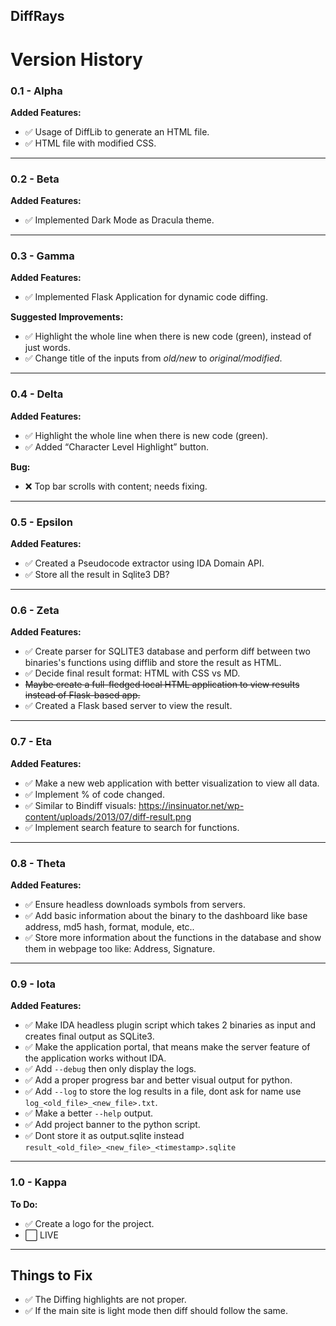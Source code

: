 ## DiffRays

# Version History

### 0.1 - Alpha

**Added Features:**  
- ✅ Usage of DiffLib to generate an HTML file.  
- ✅ HTML file with modified CSS.  

---

### 0.2 - Beta

**Added Features:**  
- ✅ Implemented Dark Mode as Dracula theme.  

---

### 0.3 - Gamma

**Added Features:**  
- ✅ Implemented Flask Application for dynamic code diffing.  

**Suggested Improvements:**  
- ✅ Highlight the whole line when there is new code (green), instead of just words.  
- ✅ Change title of the inputs from *old/new* to *original/modified*.  

---

### 0.4 - Delta 

**Added Features:**  
- ✅ Highlight the whole line when there is new code (green).  
- ✅ Added “Character Level Highlight” button.  

**Bug:**  
- ❌ Top bar scrolls with content; needs fixing.  

---

### 0.5 - Epsilon 

**Added Features:**  
- ✅ Created a Pseudocode extractor using IDA Domain API.
- ✅ Store all the result in Sqlite3 DB?

---

### 0.6 - Zeta 

**Added Features:** 
- ✅ Create parser for SQLITE3 database and perform diff between two binaries's functions using difflib and store the result as HTML.  
- ✅ Decide final result format: HTML with CSS vs MD.  
- ~~Maybe create a full-fledged local HTML application to view results instead of Flask-based app.~~
- ✅ Created a Flask based server to view the result.

---

### 0.7 - Eta 

**Added Features:** 
- ✅ Make a new web application with better visualization to view all data.  
- ✅ Implement % of code changed.  
- ✅ Similar to Bindiff visuals: https://insinuator.net/wp-content/uploads/2013/07/diff-result.png  
- ✅ Implement search feature to search for functions.  

---

### 0.8 - Theta

**Added Features:** 
- ✅ Ensure headless downloads symbols from servers.  
- ✅ Add basic information about the binary to the dashboard like base address, md5 hash, format, module, etc.. 
- ✅ Store more information about the functions in the database and show them in webpage too like: Address, Signature.

---

### 0.9 - Iota

**Added Features:** 
- ✅ Make IDA headless plugin script which takes 2 binaries as input and creates final output as SQLite3.  
- ✅ Make the application portal, that means make the server feature of the application works without IDA.
- ✅ Add `--debug` then only display the logs.
- ✅ Add a proper progress bar and better visual output for python.
- ✅ Add `--log` to store the log results in a file, dont ask for name use `log_<old_file>_<new_file>.txt`.
- ✅ Make a better `--help` output.
- ✅ Add project banner to the python script.
- ✅ Dont store it as output.sqlite instead `result_<old_file>_<new_file>_<timestamp>.sqlite`

---

### 1.0 - Kappa

**To Do:**  
- ✅ Create a logo for the project.  
- ⬜ LIVE

---

## Things to Fix

- ✅ The Diffing highlights are not proper.
- ✅ If the main site is light mode then diff should follow the same.